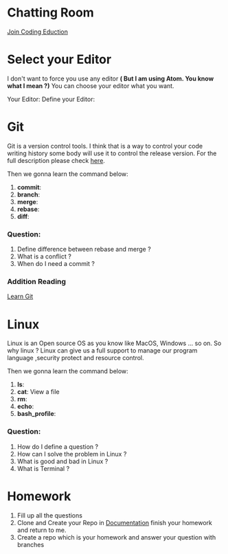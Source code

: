 # Chatting Room
[Join Coding Eduction](https://appear.in/Coding-Education?skipCamPrimer)

# Select your Editor
  I don't want to force you use any editor <b>( But I am using Atom. You know what I mean ?)</b> You can choose your editor what you want.

  Your Editor:
  Define your Editor:

# Git
  Git is a version control tools. I think that is a way to control your code writing history some body will use it to control the release version. For the full description please check [here](https://git-scm.com/).

  Then we gonna learn the command below:

  1. <b>commit</b>:
  2. <b>branch</b>:
  3. <b>merge</b>:
  4. <b>rebase</b>:
  5. <b>diff</b>:

### Question:
  1. Define difference between rebase and merge ?
  2. What is a conflict ?
  3. When do I need a commit ?

### Addition Reading
  [Learn Git](http://learngitbranching.js.org/)

# Linux
  Linux is an Open source OS as you know like MacOS, Windows ... so on. So why linux ? Linux can give us a full support to manage our program language ,security protect and resource control.

  Then we gonna learn the command below:

  1. <b>ls</b>:
  2. <b>cat</b>: View a file
  3. <b>rm</b>:
  4. <b>echo</b>:
  5. <b>bash_profile</b>:

### Question:
  1. How do I define a question ?
  2. How can I solve the problem in Linux ?
  3. What is good and bad in Linux ?
  4. What is Terminal ?

# Homework

  1. Fill up all the questions
  2. Clone and Create your Repo in [Documentation](https://github.com/chucobo124/programe_education) finish your homework and return to me.
  3. Create a repo which is your homework and answer your question with branches
